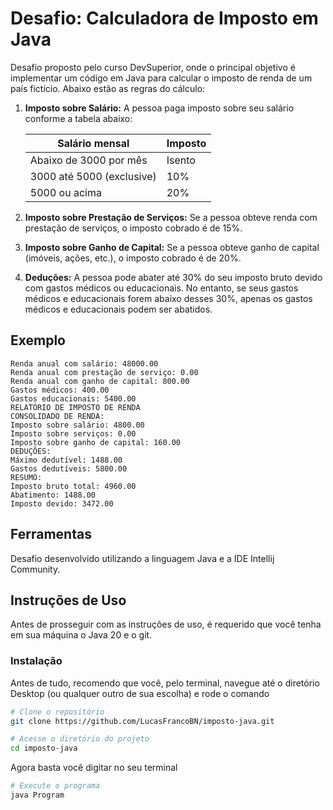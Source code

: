 # Desafio: Calculadora de Imposto em Java

Desafio proposto pelo curso DevSuperior, onde o principal objetivo é implementar um código em Java para calcular o imposto de renda de um país fictício. Abaixo estão as regras do cálculo:

1. **Imposto sobre Salário:**
   A pessoa paga imposto sobre seu salário conforme a tabela abaixo:

   | Salário mensal | Imposto   |
   | -------------  | --------- |
   | Abaixo de 3000 por mês | Isento |
   | 3000 até 5000 (exclusive) | 10% |
   | 5000 ou acima | 20% |

2. **Imposto sobre Prestação de Serviços:**
   Se a pessoa obteve renda com prestação de serviços, o imposto cobrado é de 15%.

3. **Imposto sobre Ganho de Capital:**
   Se a pessoa obteve ganho de capital (imóveis, ações, etc.), o imposto cobrado é de 20%.

4. **Deduções:**
   A pessoa pode abater até 30% do seu imposto bruto devido com gastos médicos ou educacionais. No entanto, se seus gastos médicos e educacionais forem abaixo desses 30%, apenas os gastos médicos e educacionais podem ser abatidos.

## Exemplo
```plaintext
Renda anual com salário: 48000.00
Renda anual com prestação de serviço: 0.00
Renda anual com ganho de capital: 800.00
Gastos médicos: 400.00
Gastos educacionais: 5400.00
RELATÓRIO DE IMPOSTO DE RENDA
CONSOLIDADO DE RENDA:
Imposto sobre salário: 4800.00
Imposto sobre serviços: 0.00
Imposto sobre ganho de capital: 160.00
DEDUÇÕES:
Máximo dedutível: 1488.00
Gastos dedutíveis: 5800.00
RESUMO:
Imposto bruto total: 4960.00
Abatimento: 1488.00
Imposto devido: 3472.00
```

## Ferramentas
Desafio desenvolvido utilizando a linguagem Java e a IDE Intellij Community.

## Instruções de Uso
Antes de prosseguir com as instruções de uso, é requerido que você tenha em sua máquina o Java 20 e o git.

### Instalação
Antes de tudo, recomendo que você, pelo terminal, navegue até o diretório Desktop (ou qualquer outro de sua escolha) e rode o comando
```bash
# Clone o repositório
git clone https://github.com/LucasFrancoBN/imposto-java.git

# Acesse o diretório do projeto
cd imposto-java
```
Agora basta você digitar no seu terminal
```bash
# Execute o programa
java Program
```

